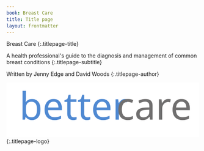 ```yaml
---
book: Breast Care
title: Title page
layout: frontmatter
---
```


Breast Care
{:.titlepage-title}

A health professional's guide to the diagnosis and management of common breast conditions
{:.titlepage-subtitle}

Written by Jenny Edge and David Woods
{:.titlepage-author}

![Bettercare logo](images/bettercare-logo.svg){:.titlepage-logo}
